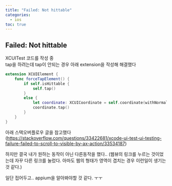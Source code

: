 ```yaml
---
title: "Failed: Not hittable"
categories: 
  - ios
toc: true
---
```


## Failed: Not hittable
  
XCUITest 코드를 작성 중  
tap을 하려는데 tap이 안되는 경우 아래 extension을 작성해 해결했다
  
  
```swift
extension XCUIElement {
    func forceTapElement() {
        if self.isHittable {
            self.tap()
        }
        else {
            let coordinate: XCUICoordinate = self.coordinate(withNormalizedOffset: CGVector(dx:0.0, dy:0.0))
            coordinate.tap()
        }
    }
}
```
  
아래 스택오버플로우 글을 참고했다  
(https://stackoverflow.com/questions/33422681/xcode-ui-test-ui-testing-failure-failed-to-scroll-to-visible-by-ax-action/33534187)  
  
하지만 결국 내가 원하는 동작이 아닌 다른동작을 했다..
(웹뷰의 링크를 누르는 것이었는데 자꾸 다른 링크를 눌렀다. 아마도 웹의 형태가 영역이 겹치는 경우 이런일이 생기는것 같다.)  
  
일단 접어두고.. appium을 알아봐야할 것 같다. ㅜㅜ